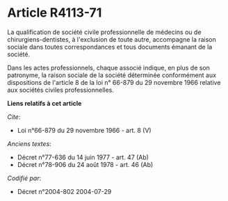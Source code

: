 # Article R4113-71

La qualification de société civile professionnelle de médecins ou de chirurgiens-dentistes, à l'exclusion de toute autre,
accompagne la raison sociale dans toutes correspondances et tous documents émanant de la société. 

Dans les actes professionnels, chaque associé indique, en plus de son patronyme, la raison sociale de la société déterminée
conformément aux dispositions de l'article 8 de la loi n° 66-879 du 29 novembre 1966 relative aux sociétés civiles
professionnelles.

**Liens relatifs à cet article**

_Cite_:

  - Loi n°66-879 du 29 novembre 1966 - art. 8 (V)

_Anciens textes_:

  - Décret n°77-636 du 14 juin 1977 - art. 47 (Ab)
  - Décret n°78-906 du 24 août 1978 - art. 46 (Ab)

_Codifié par_:

  - Décret n°2004-802 2004-07-29

